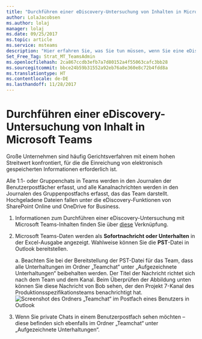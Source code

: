 ```yaml
---
title: "Durchführen einer eDiscovery-Untersuchung von Inhalten in Microsoft Teams | Microsoft-Support"
author: LolaJacobsen
ms.author: lolaj
manager: lolaj
ms.date: 09/25/2017
ms.topic: article
ms.service: msteams
description: "Hier erfahren Sie, was Sie tun müssen, wenn Sie eine eDiscovery durchführen, zum Beispiel, wenn Sie alle elektronisch gespeicherten Informationen für Gerichtsverfahren eingereicht müssen."
Set_Free_Tag: Strat_MT_TeamsAdmin
ms.openlocfilehash: 2ca867ccdb3efb7a7d80152a4f55063cafc3bb28
ms.sourcegitcommit: bbce24b59b31552a92eb76a8e360e8c72b4fdd8a
ms.translationtype: HT
ms.contentlocale: de-DE
ms.lasthandoff: 11/28/2017
---
```

<a name="conduct-an-ediscovery-investigation-of-content-in-microsoft-teams"></a>Durchführen einer eDiscovery-Untersuchung von Inhalt in Microsoft Teams
============================

Große Unternehmen sind häufig Gerichtsverfahren mit einem hohen Streitwert konfrontiert, für die die Einreichung von elektronisch gespeicherten Informationen erforderlich ist.

Alle 1:1- oder Gruppenchats in Teams werden in den Journalen der Benutzerpostfächer erfasst, und alle Kanalnachrichten werden in den Journalen des Gruppenpostfachs erfasst, das das Team darstellt. Hochgeladene Dateien fallen unter die eDiscovery-Funktionen von SharePoint Online und OneDrive for Business.

1.  Informationen zum Durchführen einer eDiscovery-Untersuchung mit Microsoft Teams-Inhalten finden Sie über [diese](https://support.office.com/en-us/article/Manage-eDiscovery-cases-in-the-Office-365-Security-Compliance-Center-edea80d6-20a7-40fb-b8c4-5e8c8395f6da?ui=en-US&rs=en-US&ad=US#step1) Verknüpfung.

2.  Microsoft Teams-Daten werden als **Sofortnachricht oder Unterhalten** in der Excel-Ausgabe angezeigt. Wahlweise können Sie die **PST**-Datei in Outlook bereitstellen.

    a. Beachten Sie bei der Bereitstellung der PST-Datei für das Team, dass alle Unterhaltungen im Ordner „Teamchat“ unter „Aufgezeichnete Unterhaltungen“ beibehalten werden. Der Titel der Nachricht richtet sich nach dem Team und dem Kanal. Beim Überprüfen der Abbildung unten können Sie diese Nachricht von Bob sehen, der den Projekt 7-Kanal des Produktionsspezifikationsteams benachrichtigt hat. ![Screenshot des Ordners „Teamchat“ im Postfach eines Benutzers in Outlook](media/Conduct_an_eDiscovery_investigation_of_content_in_Microsoft_Teams_image1.png)

3.  Wenn Sie private Chats in einem Benutzerpostfach sehen möchten – diese befinden sich ebenfalls im Ordner „Teamchat“ unter „Aufgezeichnete Unterhaltungen“.
